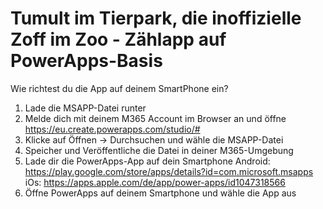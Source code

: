 # Tumult im Tierpark, die inoffizielle Zoff im Zoo - Zählapp auf PowerApps-Basis

Wie richtest du die App auf deinem SmartPhone ein?
1. Lade die MSAPP-Datei runter
2. Melde dich mit deinem M365 Account im Browser an und öffne https://eu.create.powerapps.com/studio/#
3. Klicke auf Öffnen -> Durchsuchen und wähle die MSAPP-Datei
4. Speicher und Veröffentliche die Datei in deiner M365-Umgebung
5. Lade dir die PowerApps-App auf dein Smartphone 
   Android: https://play.google.com/store/apps/details?id=com.microsoft.msapps
   iOs: https://apps.apple.com/de/app/power-apps/id1047318566
6. Öffne PowerApps auf deinem Smartphone und wähle die App aus
